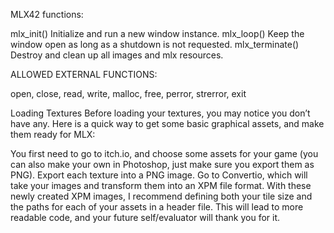 MLX42 functions:

mlx_init()	Initialize and run a new window instance.
mlx_loop()	Keep the window open as long as a shutdown is not requested.
mlx_terminate()	Destroy and clean up all images and mlx resources.



ALLOWED EXTERNAL FUNCTIONS:

open, close, read, write,
malloc, free, perror,
strerror, exit


Loading Textures
Before loading your textures, you may notice you don’t have any. Here is a quick way to get some basic graphical assets, and make them ready for MLX:

You first need to go to itch.io, and choose some assets for your game (you can also make your own in Photoshop, just make sure you export them as PNG).
Export each texture into a PNG image.
Go to Convertio, which will take your images and transform them into an XPM file format.
With these newly created XPM images, I recommend defining both your tile size and the paths for each of your assets in a header file. This will lead to more readable code, and your future self/evaluator will thank you for it.